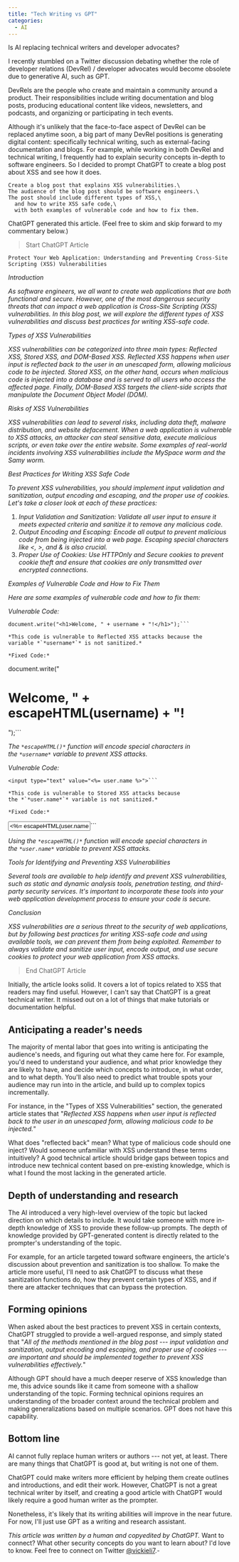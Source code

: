 ```yaml
---
title: "Tech Writing vs GPT"
categories:
  - AI
---
```


Is AI replacing technical writers and developer advocates?

I recently stumbled on a Twitter discussion debating whether the role of developer relations (DevRel) / developer advocates would become obsolete due to generative AI, such as GPT.

DevRels are the people who create and maintain a community around a product. Their responsibilities include writing documentation and blog posts, producing educational content like videos, newsletters, and podcasts, and organizing or participating in tech events.

Although it's unlikely that the face-to-face aspect of DevRel can be replaced anytime soon, a big part of many DevRel positions is generating digital content: specifically technical writing, such as external-facing documentation and blogs. For example, while working in both DevRel and technical writing, I frequently had to explain security concepts in-depth to software engineers. So I decided to prompt ChatGPT to create a blog post about XSS and see how it does.

```
Create a blog post that explains XSS vulnerabilities.\
The audience of the blog post should be software engineers.\
The post should include different types of XSS,\
  and how to write XSS safe code,\
  with both examples of vulnerable code and how to fix them.
```

ChatGPT generated this article. (Feel free to skim and skip forward to my commentary below.)

> Start ChatGPT Article

```Protect Your Web Application: Understanding and Preventing Cross-Site Scripting (XSS) Vulnerabilities```

*Introduction*

*As software engineers, we all want to create web applications that are both functional and secure. However, one of the most dangerous security threats that can impact a web application is Cross-Site Scripting (XSS) vulnerabilities. In this blog post, we will explore the different types of XSS vulnerabilities and discuss best practices for writing XSS-safe code.*

*Types of XSS Vulnerabilities*

*XSS vulnerabilities can be categorized into three main types: Reflected XSS, Stored XSS, and DOM-Based XSS. Reflected XSS happens when user input is reflected back to the user in an unescaped form, allowing malicious code to be injected. Stored XSS, on the other hand, occurs when malicious code is injected into a database and is served to all users who access the affected page. Finally, DOM-Based XSS targets the client-side scripts that manipulate the Document Object Model (DOM).*

*Risks of XSS Vulnerabilities*

*XSS vulnerabilities can lead to several risks, including data theft, malware distribution, and website defacement. When a web application is vulnerable to XSS attacks, an attacker can steal sensitive data, execute malicious scripts, or even take over the entire website. Some examples of real-world incidents involving XSS vulnerabilities include the MySpace worm and the Samy worm.*

*Best Practices for Writing XSS Safe Code*

*To prevent XSS vulnerabilities, you should implement input validation and sanitization, output encoding and escaping, and the proper use of cookies. Let's take a closer look at each of these practices:*

1.  *Input Validation and Sanitization: Validate all user input to ensure it meets expected criteria and sanitize it to remove any malicious code.*
2.  *Output Encoding and Escaping: Encode all output to prevent malicious code from being injected into a web page. Escaping special characters like <, >, and & is also crucial.*
3.  *Proper Use of Cookies: Use HTTPOnly and Secure cookies to prevent cookie theft and ensure that cookies are only transmitted over encrypted connections.*

*Examples of Vulnerable Code and How to Fix Them*

*Here are some examples of vulnerable code and how to fix them:*

*Vulnerable Code:*

```
document.write("<h1>Welcome, " + username + "!</h1>");```

*This code is vulnerable to Reflected XSS attacks because the variable *`*username*`* is not sanitized.*

*Fixed Code:*

```
document.write("<h1>Welcome, " + escapeHTML(username) + "!</h1>");```

*The *`*escapeHTML()*`* function will encode special characters in the *`*username*`* variable to prevent XSS attacks.*

*Vulnerable Code:*

```
<input type="text" value="<%= user.name %>">```

*This code is vulnerable to Stored XSS attacks because the *`*user.name*`* variable is not sanitized.*

*Fixed Code:*

```
<input type="text" value="<%= escapeHTML(user.name) %>">```

*Using the *`*escapeHTML()*`* function will encode special characters in the *`*user.name*`* variable to prevent XSS attacks.*

*Tools for Identifying and Preventing XSS Vulnerabilities*

*Several tools are available to help identify and prevent XSS vulnerabilities, such as static and dynamic analysis tools, penetration testing, and third-party security services. It's important to incorporate these tools into your web application development process to ensure your code is secure.*

*Conclusion*

*XSS vulnerabilities are a serious threat to the security of web applications, but by following best practices for writing XSS-safe code and using available tools, we can prevent them from being exploited. Remember to always validate and sanitize user input, encode output, and use secure cookies to protect your web application from XSS attacks.*

> End ChatGPT Article

Initially, the article looks solid. It covers a lot of topics related to XSS that readers may find useful. However, I can't say that ChatGPT is a great technical writer. It missed out on a lot of things that make tutorials or documentation helpful.

## Anticipating a reader's needs

The majority of mental labor that goes into writing is anticipating the audience's needs, and figuring out what they came here for. For example, you'd need to understand your audience, and what prior knowledge they are likely to have, and decide which concepts to introduce, in what order, and to what depth. You'll also need to predict what trouble spots your audience may run into in the article, and build up to complex topics incrementally.

For instance, in the "Types of XSS Vulnerabilities" section, the generated article states that "*Reflected XSS happens when user input is reflected back to the user in an unescaped form, allowing malicious code to be injected.*"

What does "reflected back" mean? What type of malicious code should one inject? Would someone unfamiliar with XSS understand these terms intuitively? A good technical article should bridge gaps between topics and introduce new technical content based on pre-existing knowledge, which is what I found the most lacking in the generated article.

## Depth of understanding and research

The AI introduced a very high-level overview of the topic but lacked direction on which details to include. It would take someone with more in-depth knowledge of XSS to provide these follow-up prompts. The depth of knowledge provided by GPT-generated content is directly related to the prompter's understanding of the topic.

For example, for an article targeted toward software engineers, the article's discussion about prevention and sanitization is too shallow. To make the article more useful, I'll need to ask ChatGPT to discuss what these sanitization functions do, how they prevent certain types of XSS, and if there are attacker techniques that can bypass the protection.

## Forming opinions

When asked about the best practices to prevent XSS in certain contexts, ChatGPT struggled to provide a well-argued response, and simply stated that "*All of the methods mentioned in the blog post --- input validation and sanitization, output encoding and escaping, and proper use of cookies --- are important and should be implemented together to prevent XSS vulnerabilities effectively.*"

Although GPT should have a much deeper reserve of XSS knowledge than me, this advice sounds like it came from someone with a shallow understanding of the topic. Forming technical opinions requires an understanding of the broader context around the technical problem and making generalizations based on multiple scenarios. GPT does not have this capability.

## Bottom line

AI cannot fully replace human writers or authors --- not yet, at least. There are many things that ChatGPT is good at, but writing is not one of them.

ChatGPT could make writers more efficient by helping them create outlines and introductions, and edit their work. However, ChatGPT is not a great technical writer by itself, and creating a good article with ChatGPT would likely require a good human writer as the prompter.

Nonetheless, it's likely that its writing abilities will improve in the near future. For now, I'll just use GPT as a writing and research assistant.

*This article was written by a human and copyedited by ChatGPT.* 
Want to connect? What other security concepts do you want to learn about? I'd love to know. Feel free to connect on Twitter [@vickieli7](https://twitter.com/vickieli7).-